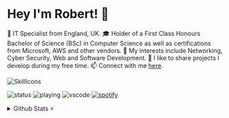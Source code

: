 # Hey I'm Robert! 👋

💼 IT Specialist from England, UK.
🎓 Holder of a First Class Honours Bachelor of Science (BSc) in Computer Science as well as certifications from Microsoft, AWS and other vendors.
🔭 My interests include Networking, Cyber Security, Web and Software Development.
🐙 I like to share projects I develop during my free time.
📫 Connect with me [here](https://robsd.github.io).

![SkillIcons](https://skillicons.dev/icons?i=aws,ansible,apple,azure,bash,bootstrap,css,cloudflare,debian,discord,docker,firebase,flask,gcp,git,github,gmail,html,instagram,java,js,jquery,kali,linkedin,linux,md,mongodb,mysql,netlify,nginx,nodejs,notion,php,postman,powershell,py,raspberrypi,replit,twitter,ubuntu,vercel,vim,vscode,windows,wordpress)

![status](https://api.statusbadges.me/badge/status/172462402078507008?simple=true)
![playing](https://api.statusbadges.me/badge/playing/172462402078507008)
![vscode](https://api.statusbadges.me/badge/vscode/172462402078507008)
[![spotify](https://api.statusbadges.me/badge/spotify/172462402078507008)](https://api.statusbadges.me/openspotify/172462402078507008)

<details>
  <summary>Github Stats ⚡</summary>
  
  <a href="#">![Github stats](https://github-readme-stats.vercel.app/api?username=tandpfun&theme=dark&line_height=20)</a>
  <a href="#">![Top Langs](https://github-readme-stats.vercel.app/api/top-langs/?username=robsd&layout=compact&hide_border=true)</a>
</details>
